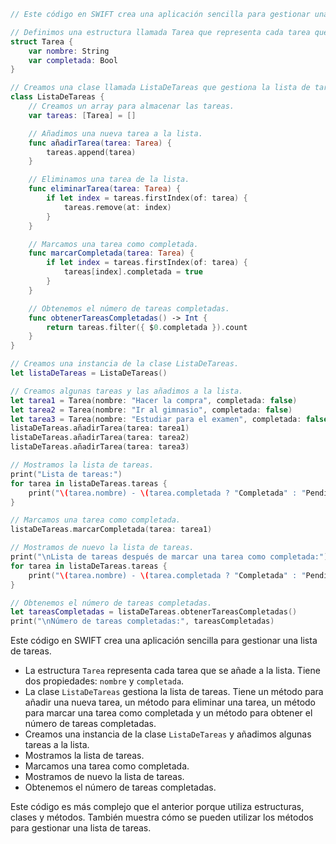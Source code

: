 ```swift
// Este código en SWIFT crea una aplicación sencilla para gestionar una lista de tareas.

// Definimos una estructura llamada Tarea que representa cada tarea que se añade a la lista.
struct Tarea {
    var nombre: String
    var completada: Bool
}

// Creamos una clase llamada ListaDeTareas que gestiona la lista de tareas.
class ListaDeTareas {
    // Creamos un array para almacenar las tareas.
    var tareas: [Tarea] = []

    // Añadimos una nueva tarea a la lista.
    func añadirTarea(tarea: Tarea) {
        tareas.append(tarea)
    }

    // Eliminamos una tarea de la lista.
    func eliminarTarea(tarea: Tarea) {
        if let index = tareas.firstIndex(of: tarea) {
            tareas.remove(at: index)
        }
    }

    // Marcamos una tarea como completada.
    func marcarCompletada(tarea: Tarea) {
        if let index = tareas.firstIndex(of: tarea) {
            tareas[index].completada = true
        }
    }

    // Obtenemos el número de tareas completadas.
    func obtenerTareasCompletadas() -> Int {
        return tareas.filter({ $0.completada }).count
    }
}

// Creamos una instancia de la clase ListaDeTareas.
let listaDeTareas = ListaDeTareas()

// Creamos algunas tareas y las añadimos a la lista.
let tarea1 = Tarea(nombre: "Hacer la compra", completada: false)
let tarea2 = Tarea(nombre: "Ir al gimnasio", completada: false)
let tarea3 = Tarea(nombre: "Estudiar para el examen", completada: false)
listaDeTareas.añadirTarea(tarea: tarea1)
listaDeTareas.añadirTarea(tarea: tarea2)
listaDeTareas.añadirTarea(tarea: tarea3)

// Mostramos la lista de tareas.
print("Lista de tareas:")
for tarea in listaDeTareas.tareas {
    print("\(tarea.nombre) - \(tarea.completada ? "Completada" : "Pendiente")")
}

// Marcamos una tarea como completada.
listaDeTareas.marcarCompletada(tarea: tarea1)

// Mostramos de nuevo la lista de tareas.
print("\nLista de tareas después de marcar una tarea como completada:")
for tarea in listaDeTareas.tareas {
    print("\(tarea.nombre) - \(tarea.completada ? "Completada" : "Pendiente")")
}

// Obtenemos el número de tareas completadas.
let tareasCompletadas = listaDeTareas.obtenerTareasCompletadas()
print("\nNúmero de tareas completadas:", tareasCompletadas)
```

Este código en SWIFT crea una aplicación sencilla para gestionar una lista de tareas.

* La estructura `Tarea` representa cada tarea que se añade a la lista. Tiene dos propiedades: `nombre` y `completada`.
* La clase `ListaDeTareas` gestiona la lista de tareas. Tiene un método para añadir una nueva tarea, un método para eliminar una tarea, un método para marcar una tarea como completada y un método para obtener el número de tareas completadas.
* Creamos una instancia de la clase `ListaDeTareas` y añadimos algunas tareas a la lista.
* Mostramos la lista de tareas.
* Marcamos una tarea como completada.
* Mostramos de nuevo la lista de tareas.
* Obtenemos el número de tareas completadas.

Este código es más complejo que el anterior porque utiliza estructuras, clases y métodos. También muestra cómo se pueden utilizar los métodos para gestionar una lista de tareas.
